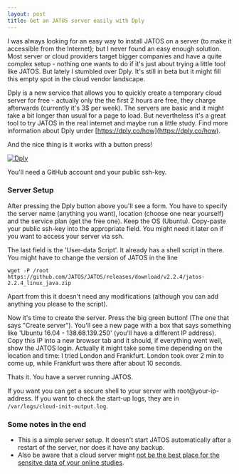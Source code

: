 ```yaml
---
layout: post
title: Get an JATOS server easily with Dply
---
```

I was always looking for an easy way to install JATOS on a server (to make it accessible from the Internet); but I never found an easy enough solution. Most server or cloud providers target bigger companies and have a quite complex setup - nothing one wants to do if it's just about trying a little tool like JATOS. But lately I stumbled over Dply. It's still in beta but it might fill this empty spot in the cloud vendor landscape. 

Dply is a new service that allows you to quickly create a temporary cloud server for free - actually only the the first 2 hours are free, they charge afterwards (currently it's 3$ per week). The servers are basic and it might take a bit longer than usual for a page to load. But nevertheless it's a great tool to try JATOS in the real internet and maybe run a little study. Find more information about Dply under [https://dply.co/how](https://dply.co/how).

And the nice thing is it works with a button press!

[![Dply](https://dply.co/b.svg)](https://dply.co/b/pXk4mgxj)

You'll need a GitHub account and your public ssh-key.

### Server Setup

After pressing the Dply button above you'll see a form. You have to specify the server name (anything you want), location (choose one near yourself) and the service plan (get the free one). Keep the OS (Ubuntu). Copy-paste your public ssh-key into the appropriate field. You might need it later on if you want to access your server via ssh.

The last field is the 'User-data Script'. It already has a shell script in there. You might have to change the version of JATOS in the line 

`wget -P /root https://github.com/JATOS/JATOS/releases/download/v2.2.4/jatos-2.2.4_linux_java.zip`

Apart from this it doesn't need any modifications (although you can add anything you please to the script). 

Now it's time to create the server. Press the big green button! (The one that says "Create server"). You'll see a new page with a box that says something like 'Ubuntu 16.04 - 138.68.139.250' (you'll have a different IP address). Copy this IP into a new browser tab and it should, if everything went well, show the JATOS login. Actually it might take some time depending on the location and time: I tried London and Frankfurt. London took over 2 min to come up, while Frankfurt was there after about 10 seconds.

Thats it. You have a server running JATOS.

If you want you can get a secure shell to your server with root@your-ip-address. If you want to check the start-up logs, they are in `/var/logs/cloud-init-output.log`.

### Some notes in the end

* This is a simple server setup. It doesn't start JATOS automatically after a restart of the server, nor does it have any backup.
* Also be aware that a cloud server might [not be the best place for the sensitve data of your online studies](https://github.com/JATOS/JATOS/wiki/Data-Privacy-and-Ethics).
